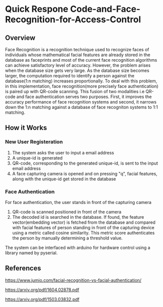 # Quick Respone Code-and-Face-Recognition-for-Access-Control

## Overview
Face Recognition is a recognition technique used to recognize faces of individuals whose mathematical facial features are already stored in the database as faceprints and most of the current face recognition algorithms can achieve satisfactory level of accuracy. However, the problem arises when the database size gets very large. As the database size becomes larger, the computation required to identify a person against the database(1:n matching) increases proportionally. To deal with this problem, in this implementation, face recognition(more precisely face authentication) is paired up with QR-code scanning. This fusion of two modalities i.e QR-code and face authentication serves two purposes. First, it improves the accuracy performance of face recognition systems and second, it narrows down the 1:n matching against a database of face recogniton systems to 1:1 matching.

## How it Works
### New User Registeration
1. The system asks the user to input a email address
2. A unique-id is generated  
2. QR-code, corresponding to the generated unique-id, is sent to the input email address
3. A face capturing camera is opened and on pressing "q", facial features, along with the unique-id get stored in the database

### Face Authentication
For face authentication, the user stands in front of the capturing camera
1. QR-code is scanned positioned in front of the camera
2. The decoded id is searched in the database. If found, the feature vector(embedding vector) is fetched from the database and compared with facial features of person standing in front of the capturing device using a metric called cosine similarity. This metric score authenticates the person by manually determining a threshold value. 


The system can be interfaced with arduino for hardware control using a library named by pyserial. 

## References
https://www.jumio.com/facial-recognition-vs-facial-authentication/

https://arxiv.org/pdf/1604.02878.pdf

https://arxiv.org/pdf/1503.03832.pdf

